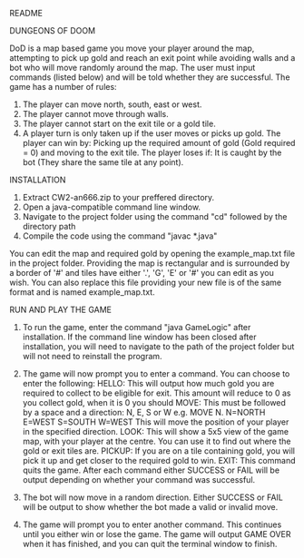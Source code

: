 README

DUNGEONS OF DOOM

DoD is a map based game you move your player around the map, attempting to pick up gold
and reach an exit point while avoiding walls and a bot who will move randomly around the map.
The user must input commands (listed below) and will be told whether they are successful.
The game has a number of rules:
1. The player can move north, south, east or west.
2. The player cannot move through walls.
3. The player cannot start on the exit tile or a gold tile.
4. A player turn is only taken up if the user moves or picks up gold.
The player can win by:
Picking up the required amount of gold (Gold required = 0) and moving to the exit tile.
The player loses if:
It is caught by the bot (They share the same tile at any point).

INSTALLATION

1. Extract CW2-an666.zip to your preffered directory.
2. Open a java-compatible command line window.
3. Navigate to the project folder using the command "cd" followed by the directory path
4. Compile the code using the command "javac *.java"

You can edit the map and required gold by opening the example_map.txt file in the project
folder. Providing the map is rectangular and is surrounded by a border of '#' and tiles have
either '.', 'G', 'E' or '#' you can edit as you wish. You can also replace this file providing
your new file is of the same format and is named example_map.txt.

RUN AND PLAY THE GAME

1. To run the game, enter the command "java GameLogic" after installation. If the command line
   window has been closed after installation, you will need to navigate to the path of the project
   folder but will not need to reinstall the program.

2. The game will now prompt you to enter a command. You can choose to enter the following:
    HELLO: This will output how much gold you are required to collect to be eligible for exit.
           This amount will reduce to 0 as you collect gold, when it is 0 you should 
    MOVE: This must be followed by a space and a direction: N, E, S or W e.g. MOVE N.
          N=NORTH
          E=WEST
          S=SOUTH
          W=WEST
          This will move the position of your player in the specified direction.
    LOOK: This will show a 5x5 view of the game map, with your player at the centre. You can
          use it to find out where the gold or exit tiles are.
    PICKUP: If you are on a tile containing gold, you will pick it up and get closer to the 
            required gold to win.
    EXIT: This command quits the game.
    After each command either SUCCESS or FAIL will be output depending on whether your command 
    was successful.
    
3. The bot will now move in a random direction. Either SUCCESS or FAIL will be output to show
   whether the bot made a valid or invalid move.
   
4. The game will prompt you to enter another command. This continues until you either win or lose
   the game. The game will output GAME OVER when it has finished, and you can quit the terminal
   window to finish.